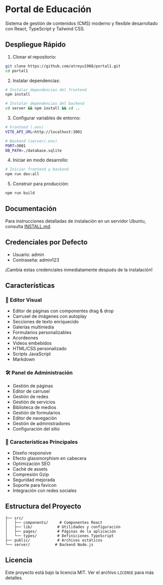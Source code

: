 # Portal de Educación

Sistema de gestión de contenidos (CMS) moderno y flexible desarrollado con React, TypeScript y Tailwind CSS.

## Despliegue Rápido

1. Clonar el repositorio:
```bash
git clone https://github.com/atreyu1968/portal1.git
cd portal1
```

2. Instalar dependencias:
```bash
# Instalar dependencias del frontend
npm install

# Instalar dependencias del backend
cd server && npm install && cd ..
```

3. Configurar variables de entorno:
```bash
# Frontend (.env)
VITE_API_URL=http://localhost:3001

# Backend (server/.env)
PORT=3001
DB_PATH=./database.sqlite
```

4. Iniciar en modo desarrollo:
```bash
# Iniciar frontend y backend
npm run dev:all
```

5. Construir para producción:
```bash
npm run build
```

## Documentación

Para instrucciones detalladas de instalación en un servidor Ubuntu, consulta [INSTALL.md](INSTALL.md).

## Credenciales por Defecto

- Usuario: admin
- Contraseña: admin123

¡Cambia estas credenciales inmediatamente después de la instalación!

## Características

### 🎨 Editor Visual
- Editor de páginas con componentes drag & drop
- Carrusel de imágenes con autoplay
- Secciones de texto enriquecido
- Galerías multimedia
- Formularios personalizables
- Acordeones
- Videos embebidos
- HTML/CSS personalizado
- Scripts JavaScript
- Markdown

### 🛠 Panel de Administración
- Gestión de páginas
- Editor de carrusel
- Gestión de redes
- Gestión de servicios
- Biblioteca de medios
- Gestión de formularios
- Editor de navegación
- Gestión de administradores
- Configuración del sitio

### 🎯 Características Principales
- Diseño responsive
- Efecto glassmorphism en cabecera
- Optimización SEO
- Caché de assets
- Compresión Gzip
- Seguridad mejorada
- Soporte para favicon
- Integración con redes sociales

## Estructura del Proyecto

```
├── src/
│   ├── components/     # Componentes React
│   ├── lib/           # Utilidades y configuración
│   ├── pages/         # Páginas de la aplicación
│   └── types/         # Definiciones TypeScript
├── public/            # Archivos estáticos
└── server/           # Backend Node.js
```

## Licencia

Este proyecto está bajo la licencia MIT. Ver el archivo `LICENSE` para más detalles.